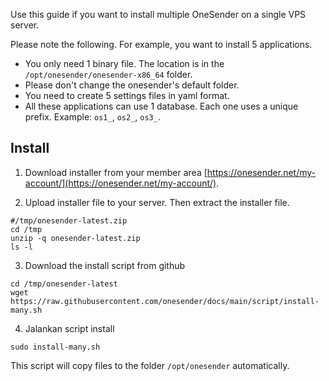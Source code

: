 Use this guide if you want to install multiple OneSender on a single VPS server.

Please note the following. For example, you want to install 5 applications.

- You only need 1 binary file. The location is in the `/opt/onesender/onesender-x86_64` folder.
- Please don't change the onesender's default folder.
- You need to create 5 settings files in yaml format.
- All these applications can use 1 database. Each one uses a unique prefix. Example: `os1_`, `os2_`, `os3_`.

## Install
1. Download installer from your member area [https://onesender.net/my-account/](https://onesender.net/my-account/).

2. Upload installer file to your server. Then extract the installer file.
```
#/tmp/onesender-latest.zip
cd /tmp
unzip -q onesender-latest.zip
ls -l
```

3. Download the install script from github
```
cd /tmp/onesender-latest
wget https://raw.githubusercontent.com/onesender/docs/main/script/install-many.sh
```

4. Jalankan script install
```
sudo install-many.sh
```

This script will copy files to the folder `/opt/onesender` automatically.

